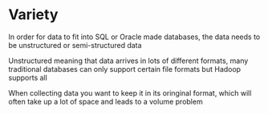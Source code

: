 # Variety

In order for data to fit into SQL or Oracle made databases, the data needs to be unstructured or semi-structured data

Unstructured meaning that data arrives in lots of different formats, many traditional databases can only support certain file formats but Hadoop supports all

When collecting data you want to keep it in its oringinal format, which will often take up a lot of space and leads to a volume problem
